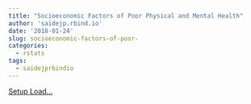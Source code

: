 ```yaml
---
title: "Socioeconomic Factors of Poor Physical and Mental Health"
author: 'saidejp.rbind.io'
date: '2018-01-24'
slug: socioeconomic-factors-of-poor-
categories:
  - rstats
tags:
  - saidejprbindio
---
```


[Setup Load...<click to read more>](https://saidejp.rbind.io/post/socioeconomic-factors-of-poor-physical-and-mental-health/)

